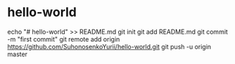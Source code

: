 # hello-world
echo "# hello-world" >> README.md
git init
git add README.md
git commit -m "first commit"
git remote add origin https://github.com/SuhonosenkoYurii/hello-world.git
git push -u origin master
